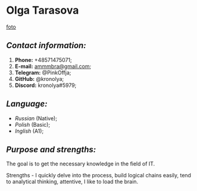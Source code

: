 # Olga Tarasova  
[foto](/photo%20cv.png)

## *Contact information:*

1. **Phone:** +48571475071;
2. **E-mail:**  ammmbra@gmail.com;
3. **Telegram:** @PinkOffja;
4. **GitHub:** @kronolya;
5. **Discord:** kronolya#5979;

## *Language:*

- *Russian* (Native);
- *Polish* (Basic);
- *Inglish* (A1);  

## *Purpose and strengths:*

The goal is to get the necessary knowledge in the field of IT.
  
Strengths - I quickly delve into the process, build logical chains easily, tend to analytical thinking, attentive, I like to load the brain.